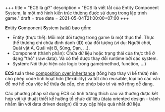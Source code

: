 +++
title = "ECS là gì?"
description = "ECS là viết tắt của Entity Component System, là một mô hình kiến trúc thường được sử dụng trong lập trình game."
draft = true
date = 2021-05-04T21:00:00+07:00
+++

**E**ntity **C**omponent **S**ystem ([wiki][esc]) bao gồm:

- Entity (thực thể): Mỗi một đối tượng trong game là một thực thể. Thực thể thường chỉ chứa định danh (ID) của đối tượng (ví dụ: Người chơi, Quái vật A, Quái vật B, Súng, Đạn, ...).
- Component (thành phần): Chứa dữ liệu hoặc trạng thái của thực thể ở dạng "thô" (raw data). Và có thể được thay đổi runtime bởi các system.
- System: Nơi thực hiện các logic trong game(method, function, ...)

**ECS** tuân theo [composition over inheritance](https://en.wikipedia.org/wiki/Composition_over_inheritance) (tổng hợp thay vì kế thừa) nên cho phép code linh hoạt hơn (flexibility) và tốt cho reusable, loại bỏ các vấn đề mơ hồ của việc kế thừa đa cấp, cho phép bảo trì và mở rộng dễ dàng.

Các phương pháp sử dụng ECS có tính tương thích cao và thường được kết hợp với kỹ thuật thiết kế hướng tổ chức dữ liệu (data oriented design - tránh nhầm lẫn với data driven design) để truy cập hiệu quả nhất dữ liệu.

[esc]: https://en.wikipedia.org/wiki/Entity_component_system
